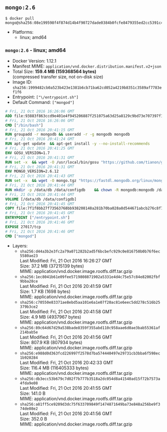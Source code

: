 ## `mongo:2.6`

```console
$ docker pull mongo@sha256:08e199598f4f874d14b4f90727dade0384b0fcfe8479355ed2cc5391c46e8ece
```

-	Platforms:
	-	linux; amd64

### `mongo:2.6` - linux; amd64

-	Docker Version: 1.12.1
-	Manifest MIME: `application/vnd.docker.distribution.manifest.v2+json`
-	Total Size: **159.4 MB (159368564 bytes)**  
	(compressed transfer size, not on-disk size)
-	Image ID: `sha256:1999482cb0a523b423e1381b6cb71ba62cd052a4219b8351c3589af7783ef1f6`
-	Entrypoint: `["\/entrypoint.sh"]`
-	Default Command: `["mongod"]`

```dockerfile
# Fri, 21 Oct 2016 16:26:06 GMT
ADD file:93883f863ccd9e401e4f945206887f251075a63d25a8129c9bd73e707397f109 in / 
# Fri, 21 Oct 2016 16:26:06 GMT
CMD ["/bin/bash"]
# Fri, 21 Oct 2016 20:41:15 GMT
RUN groupadd -r mongodb && useradd -r -g mongodb mongodb
# Fri, 21 Oct 2016 20:41:24 GMT
RUN apt-get update 	&& apt-get install -y --no-install-recommends 		ca-certificates wget 		numactl 	&& rm -rf /var/lib/apt/lists/*
# Fri, 21 Oct 2016 20:41:25 GMT
ENV GOSU_VERSION=1.7
# Fri, 21 Oct 2016 20:41:31 GMT
RUN set -x 	&& wget -O /usr/local/bin/gosu "https://github.com/tianon/gosu/releases/download/$GOSU_VERSION/gosu-$(dpkg --print-architecture)" 	&& wget -O /usr/local/bin/gosu.asc "https://github.com/tianon/gosu/releases/download/$GOSU_VERSION/gosu-$(dpkg --print-architecture).asc" 	&& export GNUPGHOME="$(mktemp -d)" 	&& gpg --keyserver ha.pool.sks-keyservers.net --recv-keys B42F6819007F00F88E364FD4036A9C25BF357DD4 	&& gpg --batch --verify /usr/local/bin/gosu.asc /usr/local/bin/gosu 	&& rm -r "$GNUPGHOME" /usr/local/bin/gosu.asc 	&& chmod +x /usr/local/bin/gosu 	&& gosu nobody true
# Fri, 21 Oct 2016 20:41:31 GMT
ENV MONGO_VERSION=2.6.12
# Fri, 21 Oct 2016 20:41:43 GMT
RUN set -x 	&& wget -O mongo.tgz "https://fastdl.mongodb.org/linux/mongodb-linux-x86_64-$MONGO_VERSION.tgz" 	&& wget -O mongo.tgz.sig "https://fastdl.mongodb.org/linux/mongodb-linux-x86_64-$MONGO_VERSION.tgz.sig" 	&& export GNUPGHOME="$(mktemp -d)" 	&& gpg --keyserver ha.pool.sks-keyservers.net --recv-keys DFFA3DCF326E302C4787673A01C4E7FAAAB2461C 	&& gpg --batch --verify mongo.tgz.sig mongo.tgz 	&& rm -r "$GNUPGHOME" mongo.tgz.sig 	&& tar -xvf mongo.tgz -C /usr/local --strip-components=1 	&& rm mongo.tgz
# Fri, 21 Oct 2016 20:41:44 GMT
RUN mkdir -p /data/db /data/configdb 	&& chown -R mongodb:mongodb /data/db /data/configdb
# Fri, 21 Oct 2016 20:41:44 GMT
VOLUME [/data/db /data/configdb]
# Fri, 21 Oct 2016 20:41:45 GMT
COPY file:7f1f8bb27f73563768bb938208148a281b70ba028a8d544671abcb276c8f741c in /entrypoint.sh 
# Fri, 21 Oct 2016 20:41:45 GMT
ENTRYPOINT ["/entrypoint.sh"]
# Fri, 21 Oct 2016 20:41:46 GMT
EXPOSE 27017/tcp
# Fri, 21 Oct 2016 20:41:46 GMT
CMD ["mongod"]
```

-	Layers:
	-	`sha256:d44a3b2e3fc2a79a071282b2ad5f6bcbefc929c0e816750b0b76f6ec5580ae23`  
		Last Modified: Fri, 21 Oct 2016 16:26:27 GMT  
		Size: 37.2 MB (37215139 bytes)  
		MIME: application/vnd.docker.image.rootfs.diff.tar.gzip
	-	`sha256:1ec8041b61e09fee5719808871902a5331e4d4c75e57c84e82002fbf9bba28ce`  
		Last Modified: Fri, 21 Oct 2016 20:41:59 GMT  
		Size: 1.7 KB (1698 bytes)  
		MIME: application/vnd.docker.image.rootfs.diff.tar.gzip
	-	`sha256:c70550e83371ae8ebd5aa101e6a1e07f20ac81e6eec5dd278c516b25379b3ce2`  
		Last Modified: Fri, 21 Oct 2016 20:41:58 GMT  
		Size: 4.9 MB (4937967 bytes)  
		MIME: application/vnd.docker.image.rootfs.diff.tar.gzip
	-	`sha256:89c64d67d29a538bade8359f355abd110c958aae6d0ae3bab55361af214bab5e`  
		Last Modified: Fri, 21 Oct 2016 20:41:56 GMT  
		Size: 807.9 KB (807934 bytes)  
		MIME: application/vnd.docker.image.rootfs.diff.tar.gzip
	-	`sha256:e988d0d363fcd226997f2578d7ba574440497e29731cb3bba6f598ec1b920284`  
		Last Modified: Fri, 21 Oct 2016 20:42:33 GMT  
		Size: 116.4 MB (116405333 bytes)  
		MIME: application/vnd.docker.image.rootfs.diff.tar.gzip
	-	`sha256:db3ecc53b679c7d02f7b777b3518a2dc054d8a41540ad15f72b7573a4fda9e08`  
		Last Modified: Fri, 21 Oct 2016 20:41:55 GMT  
		Size: 141.0 B  
		MIME: application/vnd.docker.image.rootfs.diff.tar.gzip
	-	`sha256:a81ff5ce9209d3dc75f633709849f1474871649ba73e848a256be9f374de08e2`  
		Last Modified: Fri, 21 Oct 2016 20:41:56 GMT  
		Size: 352.0 B  
		MIME: application/vnd.docker.image.rootfs.diff.tar.gzip
